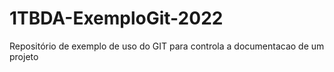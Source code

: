 # 1TBDA-ExemploGit-2022
Repositório de exemplo de uso do GIT para controla a documentacao de um projeto
